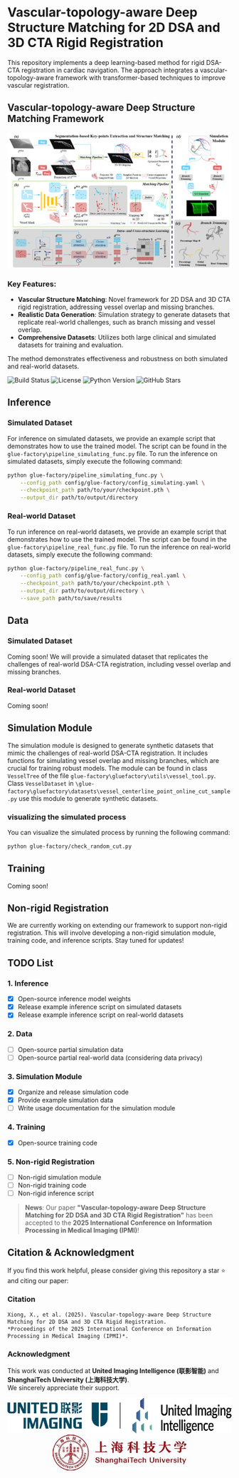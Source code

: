 # Vascular-topology-aware Deep Structure Matching for 2D DSA and 3D CTA Rigid Registration
This repository implements a deep learning-based method for rigid DSA-CTA registration in cardiac navigation. The approach integrates a vascular-topology-aware framework with transformer-based techniques to improve vascular registration.
## Vascular-topology-aware Deep Structure Matching Framework
![Project Diagram](IPMI_pipeline.png) 
### Key Features:
- **Vascular Structure Matching**: Novel framework for 2D DSA and 3D CTA rigid registration, addressing vessel overlap and missing branches.
- **Realistic Data Generation**: Simulation strategy to generate datasets that replicate real-world challenges, such as branch missing and vessel overlap.
- **Comprehensive Datasets**: Utilizes both large clinical and simulated datasets for training and evaluation.

The method demonstrates effectiveness and robustness on both simulated and real-world datasets.

![Build Status](https://img.shields.io/badge/build-passing-brightgreen)
![License](https://img.shields.io/badge/license-MIT-blue)
![Python Version](https://img.shields.io/badge/python-3.7%2B-blue)
![GitHub Stars](https://img.shields.io/github/stars/xxsxxsxxs666/2D-3DCoronary?style=social)

## Inference
### Simulated Dataset
For inference on simulated datasets, we provide an example script that demonstrates how to use the trained model. The script can be found in the `glue-factory\pipeline_simulating_func.py` file.
To run the inference on simulated datasets, simply execute the following command:
```bash
python glue-factory/pipeline_simulating_func.py \
    --config_path config/glue-factory/config_simulating.yaml \
    --checkpoint_path path/to/your/checkpoint.pth \
    --output_dir path/to/output/directory
```
### Real-world Dataset
To run inference on real-world datasets, we provide an example script that demonstrates how to use the trained model. The script can be found in the `glue-factory\pipeline_real_func.py` file.
To run the inference on real-world datasets, simply execute the following command:
```bash
python glue-factory/pipeline_real_func.py \
    --config_path config/glue-factory/config_real.yaml \
    --checkpoint_path path/to/your/checkpoint.pth \
    --output_dir path/to/output/directory \
    --save_path path/to/save/results
```

## Data
### Simulated Dataset
Coming soon! We will provide a simulated dataset that replicates the challenges of real-world DSA-CTA registration, including vessel overlap and missing branches.
### Real-world Dataset
Coming soon!

## Simulation Module
The simulation module is designed to generate synthetic datasets that mimic the challenges of real-world DSA-CTA registration. It includes functions for simulating vessel overlap and missing branches, which are crucial for training robust models.
The module can be found in class `VesselTree` of the file `glue-factory\gluefactory\utils\vessel_tool.py`. Class `VesselDataset` in `\glue-factory\gluefactory\datasets\vessel_centerline_point_online_cut_sample.py` use this module to generate synthetic datasets.
### visualizing the simulated process
You can visualize the simulated process by running the following command:
```bash
python glue-factory/check_random_cut.py
```

## Training
Coming soon!

## Non-rigid Registration
We are currently working on extending our framework to support non-rigid registration. This will involve developing a non-rigid simulation module, training code, and inference scripts. Stay tuned for updates!

## TODO List
### 1. Inference  
- [x] Open-source inference model weights  
- [x] Release example inference script on simulated datasets
- [x] Release example inference script on real-world datasets
### 2. Data  
- [ ] Open-source partial simulation data  
- [ ] Open-source partial real-world data (considering data privacy)  
### 3. Simulation Module  
- [x] Organize and release simulation code  
- [x] Provide example simulation data  
- [ ] Write usage documentation for the simulation module  
### 4. Training  
- [x] Open-source training code  

### 5. Non-rigid Registration  
- [ ] Non-rigid simulation module
- [ ] Non-rigid training code
- [ ] Non-rigid inference script

> **News**: Our paper **"Vascular-topology-aware Deep Structure Matching for 2D DSA and 3D CTA Rigid Registration"** has been accepted to the **2025 International Conference on Information Processing in Medical Imaging (IPMI)**! 


## Citation & Acknowledgment

If you find this work helpful, please consider giving this repository a star ⭐ and citing our paper:
### Citation
```
Xiong, X., et al. (2025). Vascular-topology-aware Deep Structure Matching for 2D DSA and 3D CTA Rigid Registration. 
*Proceedings of the 2025 International Conference on Information Processing in Medical Imaging (IPMI)*.

```

### Acknowledgment
This work was conducted at **United Imaging Intelligence (联影智能)** and **ShanghaiTech University (上海科技大学)**.  
We sincerely appreciate their support.

<p align="center">
  <img src="assets/logo_uii.png" alt="United Imaging Intelligence Logo" height="80">
  <img src="assets/shanghaitech.png" alt="ShanghaiTech University Logo" height="80">
</p>